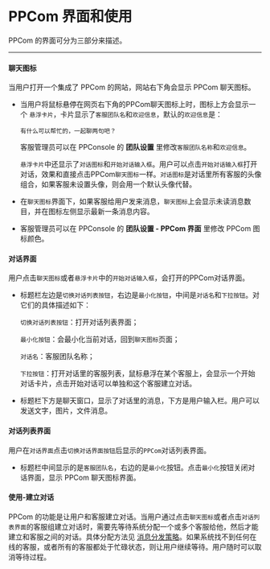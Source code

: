 # PPCom 界面和使用

PPCom 的界面可分为三部分来描述。

-----

#### 聊天图标
当用户打开一个集成了 PPCom 的网站，网站右下角会显示 PPCom 聊天图标。

* 当用户将鼠标悬停在网页右下角的PPCom聊天图标上时，图标上方会显示一个 `悬浮卡片`，卡片显示了`客服团队名`和`欢迎信息`，默认的`欢迎信息`是：

      有什么可以帮忙的，一起聊两句吧？

  客服管理员可以在 PPConsole 的 **团队设置** 里修改`客服团队名称`和`欢迎信息`。
    
  `悬浮卡片`中还显示了`对话图标`和`开始对话输入框`。用户可以点击`开始对话输入框`打开对话，效果和直接点击PPCom`聊天图标`一样。`对话图标`是对话里所有客服的头像组合，如果客服未设置头像，则会用一个默认头像代替。
    
* 在`聊天图标`界面下，如果客服给用户发来消息，`聊天图标`上会显示未读消息数目，并在图标左侧显示最新一条消息内容。

* 客服管理员可以在 PPConsole 的 **团队设置 - PPCom 界面** 里修改 PPCom 图标颜色。


#### 对话界面
用户点击`聊天图标`或者`悬浮卡片`中的`开始对话输入框`，会打开的PPCom对话界面。

* 标题栏左边是`切换对话列表按钮`，右边是`最小化按钮`，中间是`对话名`和`下拉按钮`。对它们的具体描述如下：
        
  `切换对话列表按钮`：打开对话列表界面；
       
  `最小化按钮`：会最小化当前对话，回到`聊天图标`页面；
  
  `对话名`：客服团队名称；

  `下拉按钮`：打开对话里的客服列表，鼠标悬浮在某个客服上，会显示一个开始对话卡片，点击开始对话可以单独和这个客服建立对话。
  
* 标题栏下方是聊天窗口，显示了对话里的消息，下方是用户输入栏。用户可以发送文字，图片，文件消息。


#### 对话列表界面
用户在`对话界面`点击`切换对话界面按钮`后显示的`PPCom`对话列表界面。
  

* 标题栏中间显示的是`客服团队名`，右边的是`最小化`按钮。点击`最小化`按钮关闭对话界面，显示 PPCom 聊天图标界面。

#### 使用-建立对话
PPCom 的功能是让用户和客服建立对话。当用户通过点击`聊天图标`或者点击`对话列表界面`的客服组建立对话时，需要先等待系统分配一个或多个客服给他，然后才能建立和客服之间的对话。具体分配方法见 [消息分发策略](./message-dispatch.md)。如果系统找不到任何在线的客服，或者所有的客服都处于忙碌状态，则让用户继续等待。用户随时可以取消等待过程。
